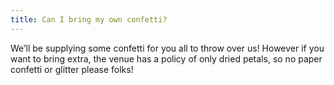```yaml
---
title: Can I bring my own confetti?
---
```

We’ll be supplying some confetti for you all to throw over us!
However if you want to bring extra, the venue has a policy of only dried petals, so no paper confetti or glitter please folks!
